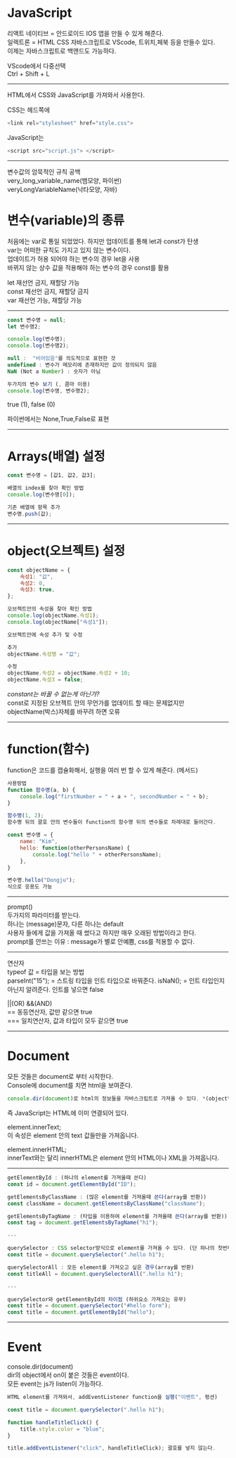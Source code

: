 # JavaScript

리액트 네이티브 = 안드로이드 IOS 앱을 만들 수 있게 해준다.    
일렉트론 = HTML CSS 자바스크립트로 VScode, 트위치,페북 등을 만들수 있다.   
이제는 자바스크립트로 백앤드도 가능하다.    

VScode에서 다중선택    
Ctrl + Shift + L    

---

HTML에서 CSS와 JavaScript를 가져와서 사용한다.      

CSS는 헤드쪽에  
```javaScript
<link rel="stylesheet" href="style.css">     
```
JavaScript는   
```javaScript
<script src="script.js"> </script>   
```
---

변수값의 암묵적인 규칙 공백   
very_long_variable_name(뱀모양, 파이썬)    
veryLongVariableName(낙타모양, 자바)   

# 변수(variable)의 종류     
처음에는 var로 통일 되었었다. 하지만 업데이트를 통해 let과 const가 탄생      
var는 어떠한 규칙도 가지고 있지 않는 변수이다.      
업데이트가 허용 되어야 하는 변수의 경우 let을 사용      
바뀌지 않는 상수 값을 적용해야 하는 변수의 경우 const를 활용     

let 재선언 금지, 재할당 가능      
const 재선언 금지, 재할당 금지      
var 재선언 가능, 재할당 가능      

---
```javaScript
const 변수명 = null;   
let 변수명2;   

console.log(변수명);   
console.log(변수명2);    

null :  "비어있음"를 의도적으로 표현한 것    
undefined : 변수가 메모리에 존재하지만 값이 정의되지 않음    
NaN (Not a Number) : 숫자가 아님     

두가지의 변수 보기 (, 콤마 이용)    
console.log(변수명, 변수명2);   
```
true (1), false (0)    

파이썬에서는 None,True,False로 표현    

---

# Arrays(배열) 설정   
```javaScript
const 변수명 = [값1, 값2, 값3];   

배열의 index를 찾아 확인 방법   
console.log(변수명[0]);    

기존 배열에 항목 추가    
변수명.push(값);     
```
---

# object(오브젝트) 설정   
```javaScript
const objectName = {    
    속성1: "값",   
    속성2: 0,   
    속성3: true,    
};    

오브젝트안의 속성을 찾아 확인 방법   
console.log(objectName.속성1);    
console.log(objectName["속성1"]);   

오브젝트안에 속성 추가 및 수정   

추가    
objectName.속성명 = "값";   

수정    
objectName.속성2 = objectName.속성2 + 10;   
objectName.속성3 = false;   
```
*constant는 바꿀 수 없는게 아닌가?*    
const로 지정된 오브젝트 안의 무언가를 업데이트 할 때는 문제없지만   
objectName(박스)자체를 바꾸려 하면 오류     

---

# function(함수)

function은 코드를 캡슐화해서, 실행을 여러 번 할 수 있게 해준다. (메서드)     
```javaScript
사용방법      
function 함수명(a, b) {      
	console.log("firstNumber = " + a + ", secondNumber = " + b);    
}   

함수명(1, 2);    
함수명 뒤의 괄호 안의 변수들이 function의 함수명 뒤의 변수들로 차례대로 들어간다.   

const 변수명 = {   
    name: "Kim",    
    hello: function(otherPersonsName) {   
        console.log("hello " + otherPersonsName);   
    },    
}   

변수명.hello("Dongju");    
식으로 응용도 가능    
```

---

prompt()   
두가지의 파라미터를 받는다.   
하나는 (message)문자, 다른 하나는 default   
사용자 들에게 값을 가져올 때 썼다고 하지만 매우 오래된 방법이라고 한다.   
prompt를 안쓰는 이유 : message가 별로 안예쁨, css를 적용할 수 없다.   
	
---

연산자		
typeof 값 = 타입을 보는 방법	
parseInt("15"); = 스트링 타입을 인트 타입으로 바꿔준다.
isNaN(); = 인트 타입인지 아닌지 알려준다. 인트를 넣으면 false

||(OR) &&(AND)   
== 동등연산자, 값만 같으면 true   
=== 일치연산자, 값과 타입이 모두 같으면 true   

---

# Document

모든 것들은 document로 부터 시작한다.   
Console에 document를 치면 html을 보여준다. 
```javaScript
console.dir(document)로 html의 정보들을 자바스크립트로 가져올 수 있다. *(object형식) 
```
즉 JavaScript는 HTML에 이미 연결되어 있다.   

element.innerText;   
이 속성은 element 안의 text 값들만을 가져옵니다.   

element.innerHTML;   
innerText와는 달리 innerHTML은 element 안의 HTML이나 XML을 가져옵니다.   

---

```javaScript
getElementById : (하나의 element를 가져올때 쓴다)  
const id = document.getElementById("ID");   

getElementsByClassName : (많은 element를 가져올때 쓴다(array를 반환))   
const className = document.getElementsByClassName("className");   

getElementsByTagName : (타입을 이용하여 element를 가져올때 쓴다(array를 반환))   
const tag = document.getElementsByTagName("h1");   

---

querySelector : CSS selector방식으로 element를 가져올 수 있다. (단 하나의 첫번째 element를 return 해준다)   
const title = document.querySelector(".hello h1");

querySelectorAll : 모든 element를 가져오고 싶은 경우(array를 반환)   
const titleAll = document.querySelectorAll(".hello h1");

---  

querySelector와 getElementById의 차이점 (하위요소 가져오는 유무)
const title = document.querySelector("#hello form");
const title = document.getElementById("hello");
```

---

# Event  
console.dir(document)  
dir의 object에서 on이 붙은 것들은 event이다.   
모든 event는 js가 listen이 가능하다.   

```javaScript
HTML element를 가져와서, addEventListener function을 실행("이벤트", 펑션)

const title = document.querySelector(".hello h1");

function handleTitleClick() {
    title.style.color = "blue";
}

title.addEventListener("click", handleTitleClick); 괄호를 넣지 않는다.
```
